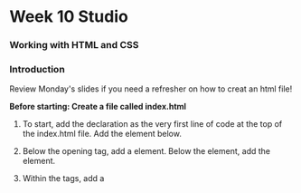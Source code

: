 # Week 10 Studio
### Working with HTML and CSS

### Introduction
Review Monday's slides if you need a refresher on how to creat an html file!

__Before starting: Create a file called index.html__

1. To start, add the <!DOCTYPE html> declaration as the very first line of code at the top of the index.html file. Add the <html> element below.

2. Below the <html> opening tag, add a <head> element. Below the <head> element, add the <body> element.

3. Within the <head> tags, add a <title> element. Title the website “Whitney Biennial 2022:”.

4. Directly below the opening <body> tag, add an <h1> that says:

“Quiet as It’s Kept”

Below that, add an <h2> that says:

“Apr 6–Sept 5, 2022”


5. Let’s add an info blurb about the Biennial. Between the <h1> and first <h2> tag, add a <p> tag that says:

“The Whitney Biennial has surveyed the landscape of American art, reflecting and shaping the cultural conversation, since 1932. The eightieth edition of the landmark exhibition is co-curated by David Breslin and Adrienne Edwards. Titled Quiet as It’s Kept, the 2022 Biennial features an intergenerational and interdisciplinary group of sixty-three artists and collectives whose dynamic works reflect the challenges, complexities, and possibilities of the American experience today."


6. After the <h2> tags, add another paragraph  using the <p> tag:

“Since the start of the pandemic, time has expanded, contracted, suspended, and blurred—often in dizzying succession. We began planning this Biennial in late 2019: before Covid and its reeling effects, before the uprisings demanding racial justice, before the widespread questioning of institutions and their structures, before the 2020 presidential election. Although underlying conditions are not new, their overlap, their intensity, and their sheer ubiquity created a context in which past, present, and future folded into one another. We organized this Biennial to reflect these precarious and improvised times. Many artists’ contributions are dynamic, taking different forms during the course of the exhibition. Artworks change, walls move, and performances animate the galleries and surrounding objects. The spaces of the Biennial contrast significantly, acknowledging the acute polarity of our society. One floor is a labyrinth, a dark space of containment; another is a clearing, open and light filled.”

7. After the last <h2> tag, add a final paragraph that says:

“Rather than offering a unified theme, we pursue a series of hunches throughout the exhibition: that abstraction demonstrates a tremendous capacity to create, share, and sometimes withhold meaning; that research-driven conceptual art can combine the lushness of ideas and materiality; that personal narratives sifted through political, literary, and pop cultures can address larger social frameworks; that artworks can complicate the meaning of “American” by addressing the country’s physical and psychological boundaries; and that our present moment can be reimagined by engaging with under-recognized artistic models and artists we have lost. Deliberately intergenerational and interdisciplinary, this Biennial proposes that cultural, aesthetic, and political possibility begins with meaningful exchange and reciprocity.”

8. 
Of course, this wouldn’t be a fashion blog without some images. Above each paragraph, add an <img> tag and set its src to be one of the following links:

https://whitneymedia.org/assets/image/827528/large_LITTLEISLAND_GUTPUNCH_Op3_web.jpg
https://whitneymedia.org/assets/image/827466/large_RS10789_Yoon_S_04.jpg
https://whitneymedia.org/assets/image/827510/large_RJ-Jan30-4_Web.jpg

9. The basic website is complete! Now let’s add an image of the Whitney's logo. Below the opening body tag, add an <img> tag with the following source:

https://www.brandingmag.com/wp-content/uploads/2013/06/whitney-museum-new-identity-1.jpg

10. Below the <img> tag, add an <h3> that says “Whitney Museum of American Art”

11. The whitney's site has a lot more than just the Biennial info on it. Let’s make a list of some related posts. Beneath the last paragraph, add a <h4> tag that says “Related Content”. Underneath that header tag, create an unordered list.

12. The unordered list should have the following four items:

“David Hammons: Day’s End”
Jennifer Packer: The Eye Is Not Satisfied With Seeing”
“The Whitney’s Collection: Selections from 1900 to 1965”
“Martine Gutierrez:
Supremacy”

13. Let’s get the page connected to the rest of the web! In the first paragraph, turn ‘Whitney Biennial’ into a link and have it go to: https://en.wikipedia.org/wiki/Whitney_Biennial.

Make sure to include the target="_blank" attribute so that it opens in a new page.

14. A good webpage has a footer. At the bottom of your body, add a new <div> and set its id='contact'. Inside the <div>, create a new <p> tag and put the following contact information inside of it:

email: admin@whitney.org | phone: 917-555-1098 | address: 99 Gansevoort Street, Lower Manhattan, New York City

15. Inside the contact <div>, put <strong> opening and closing tags around “email”, “phone”, and “address”.

16. Let’s make the Whitney's logo  a link to the contact section of the webpage. Find the whitney's <img> tag, and surround it by opening and closing <a> tags. In the <a> tag, set href="#contact".
